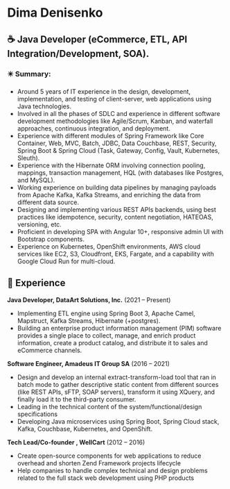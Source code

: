 Dima Denisenko
======

## ☕ Java Developer (eCommerce, ETL, API Integration/Development, SOA).


### ✴️ Summary:

-    Around 5 years of IT experience in the design, development, implementation, and testing of client-server, web applications using Java technologies.
-    Involved in all the phases of SDLC and experience in different software development methodologies like Agile/Scrum, Kanban, and waterfall approaches, continuous integration, and deployment.
-    Experience with different modules of Spring Framework like Core Container, Web, MVC, Batch, JDBC, Data Couchbase, REST, Security, Spring Boot & Spring Cloud (Task, Gateway, Config, Vault, Kubernetes, Sleuth).
-    Experience with the Hibernate ORM involving connection pooling, mappings, transaction management, HQL (with databases like Postgres, and MySQL).
-    Working experience on building data pipelines by managing payloads from Apache Kafka, Kafka Streams, and enriching the data from different data source.
-    Designing and implementing various REST APIs backends, using best practices like idempotence, security, content negotiation, HATEOAS, versioning, etc.
-    Proficient in developing SPA with Angular 10+, responsive admin UI with Bootstrap components.
-    Experience on Kubernetes, OpenShift environments, AWS cloud services like EC2, S3, Cloudfront, EKS, Fargate, and a capability with Google Cloud Run for multi-cloud.


🔖 Experience
---------
**Java Developer, DataArt Solutions, Inc.** (2021 – Present)

- Implementing ETL engine using Spring Boot 3, Apache Camel, Mapstruct, Kafka Streams, Hibernate (+postgres).
- Building an enterprise product information management (PIM) software provides a single place to collect, manage, and enrich product information, create a product catalog, and distribute it to sales and eCommerce channels.

**Software Engineer, Amadeus IT Group SA** (2016 – 2021)

- Design and develop an internal extract-transform-load tool that ran in batch mode to gather descriptive static content from different sources (like REST APIs, sFTP, SOAP servers), transform it using XQuery, and finally load it to the third-party consumer.
- Leading in the technical content of the system/functional/design specifications
- Developing Java microservices using Spring Boot, Spring Cloud stack, Kafka, Couchbase, Kubernetes, and OpenShift.
 
**Tech Lead/Co-founder , WellCart** (2012 – 2016)

- Create open-source components for web applications to reduce overhead and shorten Zend Framework projects lifecycle
- Help companies to handle complex technical and design problems related to the full stack web development using PHP products
